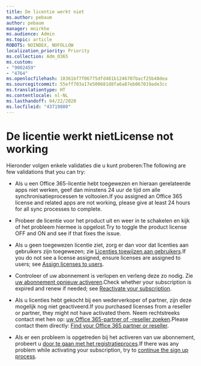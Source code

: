```yaml
---
title: De licentie werkt niet
ms.author: pebaum
author: pebaum
manager: mnirkhe
ms.audience: Admin
ms.topic: article
ROBOTS: NOINDEX, NOFOLLOW
localization_priority: Priority
ms.collection: Adm_O365
ms.custom:
- "9002459"
- "4764"
ms.openlocfilehash: 18361bf7f06775dfd481b1246707bacf25b48dea
ms.sourcegitcommit: 55eff703a17e500681d8fa6a87eb067019ade3cc
ms.translationtype: HT
ms.contentlocale: nl-NL
ms.lasthandoff: 04/22/2020
ms.locfileid: "43719880"
---
```

# <a name="license-not-working"></a><span data-ttu-id="54abe-102">De licentie werkt niet</span><span class="sxs-lookup"><span data-stu-id="54abe-102">License not working</span></span>

<span data-ttu-id="54abe-103">Hieronder volgen enkele validaties die u kunt proberen:</span><span class="sxs-lookup"><span data-stu-id="54abe-103">The following are few validations that you can try:</span></span>

- <span data-ttu-id="54abe-104">Als u een Office 365-licentie hebt toegewezen en hieraan gerelateerde apps niet werken, geef dan minstens 24 uur de tijd om alle synchronisatieprocessen te voltooien.</span><span class="sxs-lookup"><span data-stu-id="54abe-104">If you assigned an Office 365 license and related apps are not working, please give at least 24 hours for all sync processes to complete.</span></span> 

- <span data-ttu-id="54abe-105">Probeer de licentie voor het product uit en weer in te schakelen en kijk of het probleem hiermee is opgelost.</span><span class="sxs-lookup"><span data-stu-id="54abe-105">Try to toggle the product license OFF and ON and see if that fixes the issue.</span></span> 

- <span data-ttu-id="54abe-106">Als u geen toegewezen licentie ziet, zorg er dan voor dat licenties aan gebruikers zijn toegewezen; zie [Licenties toewijzen aan gebruikers](https://docs.microsoft.com/microsoft-365/admin/manage/assign-licenses-to-users?view=o365-worldwide).</span><span class="sxs-lookup"><span data-stu-id="54abe-106">If you do not see a license assigned, ensure licenses are assigned to users; see [Assign licenses to users](https://docs.microsoft.com/microsoft-365/admin/manage/assign-licenses-to-users?view=o365-worldwide).</span></span>

- <span data-ttu-id="54abe-107">Controleer of uw abonnement is verlopen en verleng deze zo nodig. Zie [uw abonnement opnieuw activeren](https://docs.microsoft.com/alchemyinsights/reactivate-your-subscription).</span><span class="sxs-lookup"><span data-stu-id="54abe-107">Check whether your subscription is expired and renew if needed; see [Reactivate your subscription](https://docs.microsoft.com/alchemyinsights/reactivate-your-subscription).</span></span> 

- <span data-ttu-id="54abe-108">Als u licenties hebt gekocht bij een wederverkoper of partner, zijn deze mogelijk nog niet geactiveerd.</span><span class="sxs-lookup"><span data-stu-id="54abe-108">If you purchased licenses from a reseller or partner, they might not have activated them.</span></span> <span data-ttu-id="54abe-109">Neem rechtstreeks contact met hen op: [uw Office 365-partner of -reseller zoeken](https://docs.microsoft.com//microsoft-365/admin/manage/find-your-partner-or-reseller).</span><span class="sxs-lookup"><span data-stu-id="54abe-109">Please contact them directly: [Find your Office 365 partner or reseller](https://docs.microsoft.com//microsoft-365/admin/manage/find-your-partner-or-reseller).</span></span>

- <span data-ttu-id="54abe-110">Als er een probleem is opgetreden bij het activeren van uw abonnement, probeert u [door te gaan met het registratieproces](https://go.microsoft.com/fwlink/?linkid=2126800).</span><span class="sxs-lookup"><span data-stu-id="54abe-110">If there was any problem while activating your subscription, try to [continue the sign up process](https://go.microsoft.com/fwlink/?linkid=2126800).</span></span>
